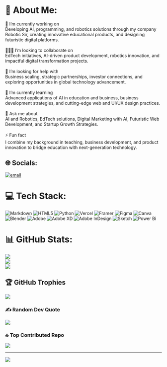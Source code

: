 # 💫 About Me:
🔭 I’m currently working on<br>Developing AI, programming, and robotics solutions through my company Robotic Sir, creating innovative educational products, and designing futuristic digital platforms.<br><br>🧑‍🤝‍🧑 I’m looking to collaborate on<br>EdTech initiatives, AI-driven product development, robotics innovation, and impactful digital transformation projects.<br><br>🤝 I’m looking for help with<br>Business scaling, strategic partnerships, investor connections, and exploring opportunities in global technology advancement.<br><br>🌱 I’m currently learning<br>Advanced applications of AI in education and business, business development strategies, and cutting-edge web and UI/UX design practices.<br><br>💬 Ask me about<br>AI and Robotics, EdTech solutions, Digital Marketing with AI, Futuristic Web Development, and Startup Growth Strategies.<br><br>⚡ Fun fact<br>I combine my background in teaching, business development, and product innovation to bridge education with next-generation technology.


## 🌐 Socials:
[![email](https://img.shields.io/badge/Email-D14836?logo=gmail&logoColor=white)](mailto:rishavrai573@gmail.com) 

# 💻 Tech Stack:
![Markdown](https://img.shields.io/badge/markdown-%23000000.svg?style=for-the-badge&logo=markdown&logoColor=white) ![HTML5](https://img.shields.io/badge/html5-%23E34F26.svg?style=for-the-badge&logo=html5&logoColor=white) ![Python](https://img.shields.io/badge/python-3670A0?style=for-the-badge&logo=python&logoColor=ffdd54) ![Vercel](https://img.shields.io/badge/vercel-%23000000.svg?style=for-the-badge&logo=vercel&logoColor=white) ![Framer](https://img.shields.io/badge/Framer-black?style=for-the-badge&logo=framer&logoColor=blue) ![Figma](https://img.shields.io/badge/figma-%23F24E1E.svg?style=for-the-badge&logo=figma&logoColor=white) ![Canva](https://img.shields.io/badge/Canva-%2300C4CC.svg?style=for-the-badge&logo=Canva&logoColor=white) ![Blender](https://img.shields.io/badge/blender-%23F5792A.svg?style=for-the-badge&logo=blender&logoColor=white) ![Adobe](https://img.shields.io/badge/adobe-%23FF0000.svg?style=for-the-badge&logo=adobe&logoColor=white) ![Adobe XD](https://img.shields.io/badge/Adobe%20XD-470137?style=for-the-badge&logo=Adobe%20XD&logoColor=#FF61F6) ![Adobe InDesign](https://img.shields.io/badge/Adobe%20InDesign-49021F?style=for-the-badge&logo=adobeindesign&logoColor=FF3366) ![Sketch](https://img.shields.io/badge/Sketch-FFB387?style=for-the-badge&logo=sketch&logoColor=black) ![Power Bi](https://img.shields.io/badge/power_bi-F2C811?style=for-the-badge&logo=powerbi&logoColor=black)
# 📊 GitHub Stats:
![](https://github-readme-stats.vercel.app/api?username=Rishav1310&theme=default_repocard&hide_border=false&include_all_commits=false&count_private=false)<br/>
![](https://nirzak-streak-stats.vercel.app/?user=Rishav1310&theme=default_repocard&hide_border=false)<br/>
![](https://github-readme-stats.vercel.app/api/top-langs/?username=Rishav1310&theme=default_repocard&hide_border=false&include_all_commits=false&count_private=false&layout=compact)

## 🏆 GitHub Trophies
![](https://github-profile-trophy.vercel.app/?username=Rishav1310&theme=radical&no-frame=false&no-bg=true&margin-w=4)

### ✍️ Random Dev Quote
![](https://quotes-github-readme.vercel.app/api?type=horizontal&theme=radical)

### 🔝 Top Contributed Repo
![](https://github-contributor-stats.vercel.app/api?username=Rishav1310&limit=5&theme=dark&combine_all_yearly_contributions=true)

---
[![](https://visitcount.itsvg.in/api?id=Rishav1310&icon=0&color=0)](https://visitcount.itsvg.in)

<!-- Proudly created with GPRM ( https://gprm.itsvg.in ) -->
